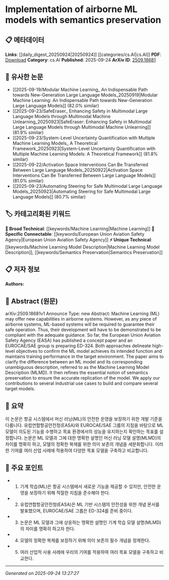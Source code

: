 <!-- KEYWORD_LINKING_METADATA:
{
  "processed_timestamp": "2025-09-24T13:27:27.313997",
  "vocabulary_version": "1.0",
  "selected_keywords": [
    "Machine Learning",
    "Machine Learning Model Description",
    "Semantics Preservation",
    "European Union Aviation Safety Agency"
  ],
  "rejected_keywords": [],
  "similarity_scores": {
    "Machine Learning": 0.9,
    "Machine Learning Model Description": 0.7,
    "Semantics Preservation": 0.72,
    "European Union Aviation Safety Agency": 0.68
  },
  "extraction_method": "AI_prompt_based",
  "budget_applied": true,
  "candidates_json": {
    "candidates": [
      {
        "surface": "Machine Learning",
        "canonical": "Machine Learning",
        "aliases": [
          "ML"
        ],
        "category": "broad_technical",
        "rationale": "Machine Learning is a fundamental concept in the paper and links to a wide range of related topics.",
        "novelty_score": 0.3,
        "connectivity_score": 0.95,
        "specificity_score": 0.5,
        "link_intent_score": 0.9
      },
      {
        "surface": "Machine Learning Model Description",
        "canonical": "Machine Learning Model Description",
        "aliases": [
          "MLMD"
        ],
        "category": "unique_technical",
        "rationale": "This is a unique concept introduced in the paper to differentiate between models and their descriptions.",
        "novelty_score": 0.75,
        "connectivity_score": 0.6,
        "specificity_score": 0.85,
        "link_intent_score": 0.7
      },
      {
        "surface": "Semantics Preservation",
        "canonical": "Semantics Preservation",
        "aliases": [
          "Semantic Integrity"
        ],
        "category": "unique_technical",
        "rationale": "Semantics Preservation is crucial for ensuring model accuracy and is a key focus of the paper.",
        "novelty_score": 0.7,
        "connectivity_score": 0.65,
        "specificity_score": 0.8,
        "link_intent_score": 0.72
      },
      {
        "surface": "European Union Aviation Safety Agency",
        "canonical": "European Union Aviation Safety Agency",
        "aliases": [
          "EASA"
        ],
        "category": "specific_connectable",
        "rationale": "EASA is a regulatory body relevant to the compliance aspects discussed in the paper.",
        "novelty_score": 0.4,
        "connectivity_score": 0.7,
        "specificity_score": 0.6,
        "link_intent_score": 0.68
      }
    ],
    "ban_list_suggestions": [
      "airborne systems",
      "training performance",
      "target environment"
    ]
  },
  "decisions": [
    {
      "candidate_surface": "Machine Learning",
      "resolved_canonical": "Machine Learning",
      "decision": "linked",
      "scores": {
        "novelty": 0.3,
        "connectivity": 0.95,
        "specificity": 0.5,
        "link_intent": 0.9
      }
    },
    {
      "candidate_surface": "Machine Learning Model Description",
      "resolved_canonical": "Machine Learning Model Description",
      "decision": "linked",
      "scores": {
        "novelty": 0.75,
        "connectivity": 0.6,
        "specificity": 0.85,
        "link_intent": 0.7
      }
    },
    {
      "candidate_surface": "Semantics Preservation",
      "resolved_canonical": "Semantics Preservation",
      "decision": "linked",
      "scores": {
        "novelty": 0.7,
        "connectivity": 0.65,
        "specificity": 0.8,
        "link_intent": 0.72
      }
    },
    {
      "candidate_surface": "European Union Aviation Safety Agency",
      "resolved_canonical": "European Union Aviation Safety Agency",
      "decision": "linked",
      "scores": {
        "novelty": 0.4,
        "connectivity": 0.7,
        "specificity": 0.6,
        "link_intent": 0.68
      }
    }
  ]
}
-->

# Implementation of airborne ML models with semantics preservation

## 📋 메타데이터

**Links**: [[daily_digest_20250924|20250924]] [[categories/cs.AI|cs.AI]]
**PDF**: [Download](https://arxiv.org/pdf/2509.18681.pdf)
**Category**: cs.AI
**Published**: 2025-09-24
**ArXiv ID**: [2509.18681](https://arxiv.org/abs/2509.18681)

## 🔗 유사한 논문
- [[2025-09-19/Modular Machine Learning_ An Indispensable Path towards New-Generation Large Language Models_20250919|Modular Machine Learning: An Indispensable Path towards New-Generation Large Language Models]] (82.0% similar)
- [[2025-09-23/SafeEraser_ Enhancing Safety in Multimodal Large Language Models through Multimodal Machine Unlearning_20250923|SafeEraser: Enhancing Safety in Multimodal Large Language Models through Multimodal Machine Unlearning]] (81.9% similar)
- [[2025-09-23/System-Level Uncertainty Quantification with Multiple Machine Learning Models_ A Theoretical Framework_20250923|System-Level Uncertainty Quantification with Multiple Machine Learning Models: A Theoretical Framework]] (81.8% similar)
- [[2025-09-22/Activation Space Interventions Can Be Transferred Between Large Language Models_20250922|Activation Space Interventions Can Be Transferred Between Large Language Models]] (81.0% similar)
- [[2025-09-23/Automating Steering for Safe Multimodal Large Language Models_20250923|Automating Steering for Safe Multimodal Large Language Models]] (80.7% similar)

## 🏷️ 카테고리화된 키워드
**🧠 Broad Technical**: [[keywords/Machine Learning|Machine Learning]]
**🔗 Specific Connectable**: [[keywords/European Union Aviation Safety Agency|European Union Aviation Safety Agency]]
**⚡ Unique Technical**: [[keywords/Machine Learning Model Description|Machine Learning Model Description]], [[keywords/Semantics Preservation|Semantics Preservation]]

## 📋 저자 정보

**Authors:** 

## 📄 Abstract (원문)

arXiv:2509.18681v1 Announce Type: new 
Abstract: Machine Learning (ML) may offer new capabilities in airborne systems. However, as any piece of airborne systems, ML-based systems will be required to guarantee their safe operation. Thus, their development will have to be demonstrated to be compliant with the adequate guidance. So far, the European Union Aviation Safety Agency (EASA) has published a concept paper and an EUROCAE/SAE group is preparing ED-324. Both approaches delineate high-level objectives to confirm the ML model achieves its intended function and maintains training performance in the target environment. The paper aims to clarify the difference between an ML model and its corresponding unambiguous description, referred to as the Machine Learning Model Description (MLMD). It then refines the essential notion of semantics preservation to ensure the accurate replication of the model. We apply our contributions to several industrial use cases to build and compare several target models.

## 📝 요약

이 논문은 항공 시스템에서 머신 러닝(ML)의 안전한 운영을 보장하기 위한 개발 기준을 다룹니다. 유럽연합항공안전청(EASA)와 EUROCAE/SAE 그룹의 지침을 바탕으로 ML 모델이 의도된 기능을 수행하고 목표 환경에서의 성능을 유지하는지 확인하는 목표를 설정합니다. 논문은 ML 모델과 그에 대한 명확한 설명인 머신 러닝 모델 설명(MLMD)의 차이를 명확히 하고, 모델의 정확한 복제를 위한 의미 보존의 개념을 세분화합니다. 이러한 기여를 여러 산업 사례에 적용하여 다양한 목표 모델을 구축하고 비교합니다.

## 🎯 주요 포인트

- 1. 기계 학습(ML)은 항공 시스템에서 새로운 기능을 제공할 수 있지만, 안전한 운영을 보장하기 위해 적절한 지침을 준수해야 한다.
- 2. 유럽연합항공안전청(EASA)은 ML 기반 시스템의 안전성을 위한 개념 문서를 발표했으며, EUROCAE/SAE 그룹은 ED-324를 준비 중이다.
- 3. 논문은 ML 모델과 그에 상응하는 명확한 설명인 기계 학습 모델 설명(MLMD)의 차이를 명확히 하고자 한다.
- 4. 모델의 정확한 복제를 보장하기 위해 의미 보존의 필수 개념을 정제한다.
- 5. 여러 산업적 사용 사례에 우리의 기여를 적용하여 여러 목표 모델을 구축하고 비교한다.


---

*Generated on 2025-09-24 13:27:27*